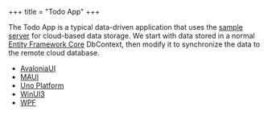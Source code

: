 +++
title = "Todo App"
+++

  The Todo App is a typical data-driven application that uses the [sample server](../server.md) for cloud-based data storage.  We start with data stored in a normal [Entity Framework Core](https://learn.microsoft.com/ef/core/) DbContext, then modify it to synchronize the data to the remote cloud database.

  * [AvaloniaUI](./avalonia.md)
  * [MAUI](./maui.md)
  * [Uno Platform](./uno.md)
  * [WinUI3](./winui3.md)
  * [WPF](./wpf.md)

